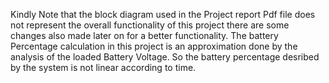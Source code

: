 Kindly Note that the block diagram used in the Project report Pdf file does not represent the overall functionality of this project there are some changes also made later on for a better functionality.
The battery Percentage calculation in this project is an approximation done by the analysis of the loaded Battery Voltage. So the battery percentage desribed by the system is not linear according to time.
